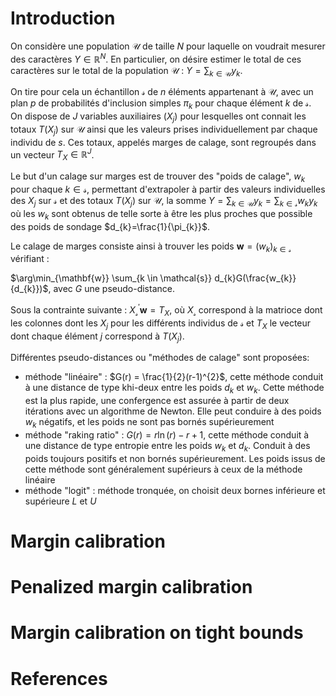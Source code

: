 
# Introduction

On considère une population $\mathcal{U}$ de taille $N$ pour laquelle on voudrait mesurer des caractères $Y \in \mathbb{R}^N$. En particulier, on désire estimer le total de ces caractères sur le total de la population $\mathcal{U}$ : $Y = \sum_{k \in \mathcal{U}} y_{k}$.

On tire pour cela un échantillon $\mathcal{s}$ de $n$ éléments appartenant à $\mathcal{U}$, avec un plan $p$ de probabilités d'inclusion simples $\pi_{k}$ pour chaque élément $k$ de $\mathcal{s}$. On dispose de $J$ variables auxiliaires $(X_{j})$ pour lesquelles ont connait les totaux $T(X_{j})$ sur $\mathcal{U}$ ainsi que les valeurs prises individuellement par chaque individu de $s$. Ces totaux, appelés marges de calage, sont regroupés dans un vecteur $T_{X} \in \mathbb{R}^{J}$. 

Le but d'un calage sur marges est de trouver des "poids de calage", $w_{k}$ pour chaque $k \in \mathcal{s}$, permettant d'extrapoler à partir des valeurs individuelles des $X_{j}$ sur $\mathcal{s}$ et des totaux $T(X_{j})$ sur $\mathcal{U}$, la somme $Y = \sum_{k \in \mathcal{U}} y_{k} = \sum_{k \in \mathcal{s}} w_{k} y_{k}$ où les $w_{k}$ sont obtenus de telle sorte à être les plus proches que possible des poids de sondage $d_{k}=\frac{1}{\pi_{k}}$.

Le calage de marges consiste ainsi à trouver les poids $\mathbf{w}=(w_{k})_{k \in \mathcal{s}}$ vérifiant :

$\arg\min_{\mathbf{w}} \sum_{k \in \mathcal{s}} d_{k}G(\frac{w_{k}}{d_{k}})$, avec $G$ une pseudo-distance.

Sous la contrainte suivante : $X_{\mathcal{s}}^{'}\mathbf{w}=T_{X}$, où $X_{\mathcal{s}}$ correspond à la matrioce dont les colonnes dont les $X_{j}$ pour les différents individus de $\mathcal{s}$ et $T_{X}$ le vecteur dont chaque élément $j$ correspond à $T(X_{j})$.

Différentes pseudo-distances ou "méthodes de calage" sont proposées:
- méthode "linéaire" : $G(r) = \frac{1}{2}(r-1)^{2}$, cette méthode conduit à une distance de type khi-deux entre les poids $d_{k}$ et $w_{k}$. Cette méthode est la plus rapide, une confergence est assurée à partir de deux itérations avec un algorithme de Newton. Elle peut conduire à des poids $w_{k}$ négatifs, et les poids ne sont pas bornés supérieurement
- méthode "raking ratio" : $G(r) = r\ln(r)-r+1$, cette méthode conduit à une distance de type entropie entre les poids $w_{k}$ et $d_{k}$. Conduit à des poids toujours positifs et non bornés supérieurement. Les poids issus de cette méthode sont généralement supérieurs à ceux de la méthode linéaire
- méthode "logit" : méthode tronquée, on choisit deux bornes inférieure et supérieure $L$ et $U$

# Margin calibration

# Penalized margin calibration

# Margin calibration on tight bounds

# References
